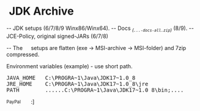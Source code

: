 <h1><img alt="" src="icon_jdk.png"/> JDK Archive</h1>

-- JDK setups (6/7/8/9 Winx86/Winx64).
-- Docs <sub><em>(<code>...-docs-all.zip</code>)</em></sub> (8/9).
-- JCE-Policy, original signed-JARs (6/7/8)

-- The <img width="14" height="14" alt="" src="icon_setup.png"/> setups 
   are flatten (exe -&gt; MSI-archive -&gt; MSI-folder) and 7zip compressed.

Environment variables (example) - use short path.
<pre>
JAVA_HOME   C:\PROGRA~1\Java\JDK17~1.0_8
JRE_HOME    C:\PROGRA~1\Java\JDK17~1.0_8\jre
PATH        ......C:\PROGRA~1\Java\JDK17~1.0_8\bin;....
</pre>

<sub><a target="_blank" href="https://paypal.me/e1adkarak0" rel="nofollow"><img src="https://www.paypalobjects.com/webstatic/mktg/Logo/pp-logo-100px.png" width="60" height="16" border="0" alt="PayPal Donation"></a></sub>
:]

